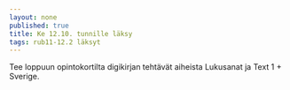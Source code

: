 ```yaml
---
layout: none
published: true
title: Ke 12.10. tunnille läksy
tags: rub11-12.2 läksyt
---
```

Tee loppuun opintokortilta digikirjan tehtävät aiheista Lukusanat ja Text 1 + Sverige.
